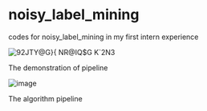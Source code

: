 # noisy_label_mining
codes for noisy_label_mining in my first intern experience

![92JTY@G}{ NR@IQ$G K`2N3](https://github.com/luisrui/noisy_label_mining/assets/72402625/cf16e3ff-33da-4b83-9b1b-7237f1ce24ff)

The demonstration of pipeline

![image](https://github.com/luisrui/noisy_label_mining/assets/72402625/db46219d-d82d-4cee-a3de-79a2af5d226d)

The algorithm pipeline
